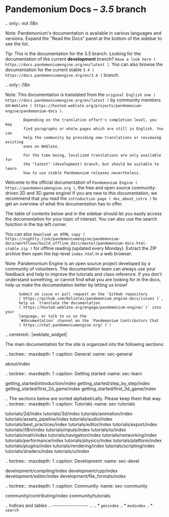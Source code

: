 Pandemonium Docs – *3.5* branch
=========================

.. only:: not i18n

  Note:
 Pandemonium's documentation is available in various languages and versions.
            Expand the "Read the Docs" panel at the bottom of the sidebar to see
            the list.

  Tip:
 This is the documentation for the 3.5 branch.
           Looking for the documentation of the current **development** branch?
           `Have a look here ( https://docs.pandemoniumengine.org/en/latest )`.
           You can also browse the documentation for the current stable
           `3.4 ( https://docs.pandemoniumengine.org/en/3.4 )` branch.

.. only:: i18n

  Note:
 This documentation is translated from the `original English one
            ( https://docs.pandemoniumengine.org/en/latest )` by community members
            on `Weblate ( https://hosted.weblate.org/projects/pandemonium-engine/pandemonium-docs )`.

            Depending on the translation effort's completion level, you may
            find paragraphs or whole pages which are still in English. You can
            help the community by providing new translations or reviewing existing
            ones on Weblate.

            For the time being, localized translations are only available for
            the "latest" (development) branch, but should be suitable to learn
            how to use stable Pandemonium releases nevertheless.

Welcome to the official documentation of `Pandemonium Engine ( https://pandemoniumengine.org )`,
the free and open source community-driven 2D and 3D game engine! If you are new
to this documentation, we recommend that you read the
`introduction page ( doc_about_intro )` to get an overview of what this
documentation has to offer.

The table of contents below and in the sidebar should let you easily access the
documentation for your topic of interest. You can also use the search function
in the top left corner.

You can also `download an HTML copy ( https://nightly.link/pandemoniumengine/pandemonium-docs/workflows/build_offline_docs/master/pandemonium-docs-html-stable.zip )`
for offline reading (updated every Monday). Extract the ZIP archive then open
the top-level `index.html` in a web browser.

Note:
 Pandemonium Engine is an open source project developed by a community of
          volunteers. The documentation team can always use your
          feedback and help to improve the tutorials and class reference. If
          you don't understand something, or cannot find what you
          are looking for in the docs, help us make the documentation better
          by letting us know!

          Submit an issue or pull request on the `GitHub repository
          ( https://github.com/Relintai/pandemonium_engine-docs/issues )`,
          help us `translate the documentation
          ( https://hosted.weblate.org/engage/pandemonium-engine/ )` into your
          language, or talk to us on the
          `#documentation` channel on the `Pandemonium Contributors Chat
          ( https://chat.pandemoniumengine.org/ )`!

.. centered:: |weblate_widget|

The main documentation for the site is organized into the following sections:

.. toctree::
   :maxdepth: 1
   :caption: General
   :name: sec-general

   about/index


.. toctree::
   :maxdepth: 1
   :caption: Getting started
   :name: sec-learn

   getting_started/introduction/index
   getting_started/step_by_step/index
   getting_started/first_2d_game/index
   getting_started/first_3d_game/index


.. The sections below are sorted alphabetically. Please keep them that way.
.. toctree::
   :maxdepth: 1
   :caption: Tutorials
   :name: sec-tutorials

   tutorials/2d/index
   tutorials/3d/index
   tutorials/animation/index
   tutorials/assets_pipeline/index
   tutorials/audio/index
   tutorials/best_practices/index
   tutorials/editor/index
   tutorials/export/index
   tutorials/i18n/index
   tutorials/inputs/index
   tutorials/io/index
   tutorials/math/index
   tutorials/navigation/index
   tutorials/networking/index
   tutorials/performance/index
   tutorials/physics/index
   tutorials/platform/index
   tutorials/plugins/index
   tutorials/rendering/index
   tutorials/scripting/index
   tutorials/shaders/index
   tutorials/ui/index


.. toctree::
   :maxdepth: 1
   :caption: Development
   :name: sec-devel

   development/compiling/index
   development/cpp/index
   development/editor/index
   development/file_formats/index


.. toctree::
   :maxdepth: 1
   :caption: Community
   :name: sec-community

   community/contributing/index
   community/tutorials

.. Indices and tables
.. ------------------
..
.. * `genindex`
.. * `modindex`
.. * `search`
